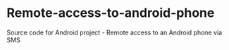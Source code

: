 # Remote-access-to-android-phone
Source code for Android project - Remote access to an Android phone via SMS



